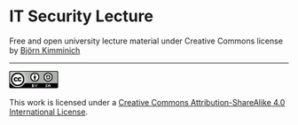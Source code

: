 # IT Security Lecture

Free and open university lecture material under Creative Commons license by [Björn Kimminich](http://kimminich.de)

----

[![CC BY-SA 4.0](cc_by-sa_4.0.png)](https://creativecommons.org/licenses/by-sa/4.0/)

This work is licensed under a
[Creative Commons Attribution-ShareAlike 4.0 International License](https://creativecommons.org/licenses/by-sa/4.0/).
